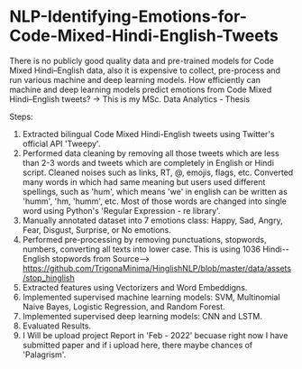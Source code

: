 # NLP-Identifying-Emotions-for-Code-Mixed-Hindi-English-Tweets
There  is  no  publicly  good  quality  data  and  pre-trained  models  for  Code  Mixed  Hindi–English data, also it is expensive to collect, pre-process and run various machine and deep learning models.  How efficiently can machine and deep learning models predict emotions from Code Mixed Hindi–English tweets? -> This is my MSc. Data Analytics - Thesis 

Steps:
1. Extracted bilingual Code Mixed Hindi-English tweets using Twitter's official API  'Tweepy'.
2. Performed data cleaning by removing all those tweets which are less than 2-3 words and tweets which are completely in English or Hindi script. Cleaned noises such as links, RT, @, emojis, flags, etc. Converted many words in which had same meaning but users used different spellings, such as 'hum', which means 'we' in english can be written as 'humm', 'hm, 'humm', etc. Most of those words are changed into single word using Python's 'Regular Expression - re library'.
3. Manually annotated dataset into 7 emotions class: Happy, Sad, Angry, Fear, Disgust, Surprise, or No emotions.
4. Performed pre-processing by removing punctuations, stopwords, numbers, converting all texts into lower case. This is using 1036 Hindi--English stopwords from Source--> https://github.com/TrigonaMinima/HinglishNLP/blob/master/data/assets/stop_hinglish
5. Extracted features using Vectorizers and Word Embeddigns.
6. Implemented supervised machine learning models: SVM, Multinomial Naive Bayes, Logistic Regression, and Random Forest.
7. Implemented supervised deep learning models: CNN and LSTM.
8. Evaluated Results.
9. I Will be upload project Report in 'Feb - 2022' becuase right now I have submitted paper and if i upload here, there maybe chances of 'Palagrism'.
